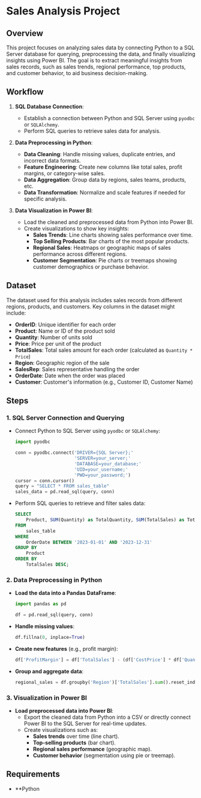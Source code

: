 # Sales Analysis Project

## Overview

This project focuses on analyzing sales data by connecting Python to a SQL Server database for querying, preprocessing the data, and finally visualizing insights using Power BI. The goal is to extract meaningful insights from sales records, such as sales trends, regional performance, top products, and customer behavior, to aid business decision-making.

## Workflow

1. **SQL Database Connection**:
    - Establish a connection between Python and SQL Server using `pyodbc` or `SQLAlchemy`.
    - Perform SQL queries to retrieve sales data for analysis.
  
2. **Data Preprocessing in Python**:
    - **Data Cleaning**: Handle missing values, duplicate entries, and incorrect data formats.
    - **Feature Engineering**: Create new columns like total sales, profit margins, or category-wise sales.
    - **Data Aggregation**: Group data by regions, sales teams, products, etc.
    - **Data Transformation**: Normalize and scale features if needed for specific analysis.

3. **Data Visualization in Power BI**:
    - Load the cleaned and preprocessed data from Python into Power BI.
    - Create visualizations to show key insights:
        - **Sales Trends**: Line charts showing sales performance over time.
        - **Top Selling Products**: Bar charts of the most popular products.
        - **Regional Sales**: Heatmaps or geographic maps of sales performance across different regions.
        - **Customer Segmentation**: Pie charts or treemaps showing customer demographics or purchase behavior.

## Dataset

The dataset used for this analysis includes sales records from different regions, products, and customers. Key columns in the dataset might include:
- **OrderID**: Unique identifier for each order
- **Product**: Name or ID of the product sold
- **Quantity**: Number of units sold
- **Price**: Price per unit of the product
- **TotalSales**: Total sales amount for each order (calculated as `Quantity * Price`)
- **Region**: Geographic region of the sale
- **SalesRep**: Sales representative handling the order
- **OrderDate**: Date when the order was placed
- **Customer**: Customer's information (e.g., Customer ID, Customer Name)

## Steps

### 1. SQL Server Connection and Querying

- Connect Python to SQL Server using `pyodbc` or `SQLAlchemy`:
    ```python
    import pyodbc

    conn = pyodbc.connect('DRIVER={SQL Server};'
                          'SERVER=your_server;'
                          'DATABASE=your_database;'
                          'UID=your_username;'
                          'PWD=your_password;')
    cursor = conn.cursor()
    query = "SELECT * FROM sales_table"
    sales_data = pd.read_sql(query, conn)
    ```
  
- Perform SQL queries to retrieve and filter sales data:
    ```sql
    SELECT 
        Product, SUM(Quantity) as TotalQuantity, SUM(TotalSales) as TotalSales
    FROM 
        sales_table
    WHERE 
        OrderDate BETWEEN '2023-01-01' AND '2023-12-31'
    GROUP BY 
        Product
    ORDER BY 
        TotalSales DESC;
    ```

### 2. Data Preprocessing in Python

- **Load the data into a Pandas DataFrame**:
    ```python
    import pandas as pd

    df = pd.read_sql(query, conn)
    ```

- **Handle missing values**:
    ```python
    df.fillna(0, inplace=True)
    ```

- **Create new features** (e.g., profit margin):
    ```python
    df['ProfitMargin'] = df['TotalSales'] - (df['CostPrice'] * df['Quantity'])
    ```

- **Group and aggregate data**:
    ```python
    regional_sales = df.groupby('Region')['TotalSales'].sum().reset_index()
    ```

### 3. Visualization in Power BI

- **Load preprocessed data into Power BI**:
    - Export the cleaned data from Python into a CSV or directly connect Power BI to the SQL Server for real-time updates.
    - Create visualizations such as:
        - **Sales trends** over time (line chart).
        - **Top-selling products** (bar chart).
        - **Regional sales performance** (geographic map).
        - **Customer behavior** (segmentation using pie or treemap).

## Requirements

- **Python 
